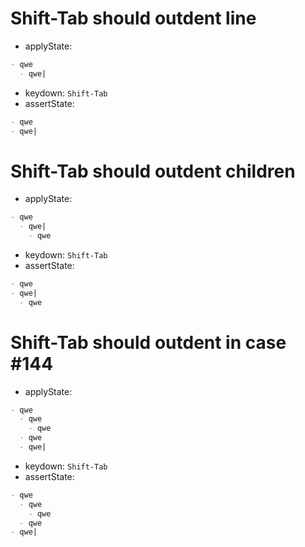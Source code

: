 # Shift-Tab should outdent line

- applyState:

```md
- qwe
  - qwe|
```

- keydown: `Shift-Tab`
- assertState:

```md
- qwe
- qwe|
```

# Shift-Tab should outdent children

- applyState:

```md
- qwe
  - qwe|
    - qwe
```

- keydown: `Shift-Tab`
- assertState:

```md
- qwe
- qwe|
  - qwe
```

# Shift-Tab should outdent in case #144

- applyState:

```md
- qwe
  - qwe
    - qwe
  - qwe
  - qwe|
```

- keydown: `Shift-Tab`
- assertState:

```md
- qwe
  - qwe
    - qwe
  - qwe
- qwe|
```
